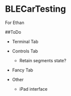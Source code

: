 BLECarTesting
=============

For Ethan 

##ToDo

- Terminal Tab

- Controls Tab
    - Retain segments state?

- Fancy Tab

- Other
    - iPad interface
